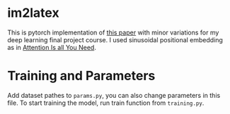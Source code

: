 # im2latex

This is pytorch implementation of [this paper](https://arxiv.org/abs/1609.04938v2) with minor variations for my deep learning final project course. I used sinusoidal positional embedding as in [Attention Is all You Need](https://arxiv.org/abs/1706.03762). 

# Training and Parameters
Add dataset pathes to `params.py`, you can also change parameters in this file. To start training the model, run train function from `training.py`.
